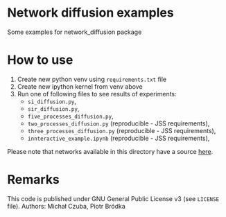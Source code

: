 # Network diffusion examples

Some examples for network_diffusion package

# How to use

1. Create new python venv using `requirements.txt` file
2. Create new ipython kernel from venv above
3. Run one of following files to see results of experiments:
   - `si_diffusion.py`,
   - `sir_diffusion.py`,
   - `five_processes_diffusion.py`,
   - `two_processes_diffusion.py` (reproducible  - JSS requirements),
   - `three_processes_diffusion.py` (reproducible  - JSS requirements),
   - `innteractive_example.ipynb` (reproducible  - JSS requirements),

Please note that networks available in this directory have a source
[here](http://multilayer.it.uu.se/datasets.html).

# Remarks

This code is published under GNU General Public License v3 (see `LICENSE` file).
Authors: Michał Czuba, Piotr Bródka

